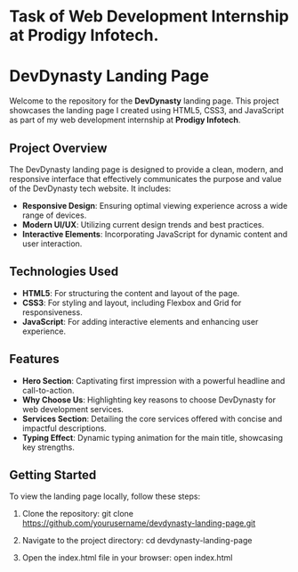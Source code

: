# Task of Web Development Internship at Prodigy Infotech.

# DevDynasty Landing Page

Welcome to the repository for the **DevDynasty** landing page. 
This project showcases the landing page I created using HTML5, CSS3, and JavaScript as part of my web development internship at **Prodigy Infotech**.

## Project Overview

The DevDynasty landing page is designed to provide a clean, modern, and responsive interface that effectively communicates the purpose and value of the DevDynasty tech website.
It includes:

- **Responsive Design**: Ensuring optimal viewing experience across a wide range of devices.
- **Modern UI/UX**: Utilizing current design trends and best practices.
- **Interactive Elements**: Incorporating JavaScript for dynamic content and user interaction.

## Technologies Used

- **HTML5**: For structuring the content and layout of the page.
- **CSS3**: For styling and layout, including Flexbox and Grid for responsiveness.
- **JavaScript**: For adding interactive elements and enhancing user experience.

## Features

- **Hero Section**: Captivating first impression with a powerful headline and call-to-action.
- **Why Choose Us**: Highlighting key reasons to choose DevDynasty for web development services.
- **Services Section**: Detailing the core services offered with concise and impactful descriptions.
- **Typing Effect**: Dynamic typing animation for the main title, showcasing key strengths.

## Getting Started

To view the landing page locally, follow these steps:

1. Clone the repository:
   git clone https://github.com/yourusername/devdynasty-landing-page.git


2. Navigate to the project directory:
   cd devdynasty-landing-page

3. Open the index.html file in your browser:
   open index.html
